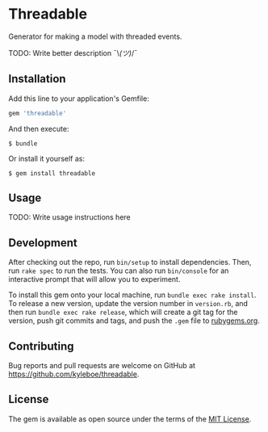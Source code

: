 # Threadable

Generator for making a model with threaded events.

TODO: Write better description ¯\\_(ツ)_/¯

## Installation

Add this line to your application's Gemfile:

```ruby
gem 'threadable'
```

And then execute:

    $ bundle

Or install it yourself as:

    $ gem install threadable

## Usage

TODO: Write usage instructions here

## Development

After checking out the repo, run `bin/setup` to install dependencies. Then, run `rake spec` to run the tests. You can also run `bin/console` for an interactive prompt that will allow you to experiment.

To install this gem onto your local machine, run `bundle exec rake install`. To release a new version, update the version number in `version.rb`, and then run `bundle exec rake release`, which will create a git tag for the version, push git commits and tags, and push the `.gem` file to [rubygems.org](https://rubygems.org).

## Contributing

Bug reports and pull requests are welcome on GitHub at https://github.com/kyleboe/threadable.

## License

The gem is available as open source under the terms of the [MIT License](https://opensource.org/licenses/MIT).
